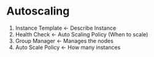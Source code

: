 # Autoscaling

1. Instance Template <- Describe Instance
2. Health Check <- Auto Scaling Policy (When to scale)
3. Group Manager <- Manages the nodes
4. Auto Scale Policy <- How many instances